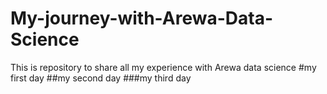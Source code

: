 # My-journey-with-Arewa-Data-Science
This is repository to share all my experience with Arewa data science
#my first day
##my second day
###my third day
